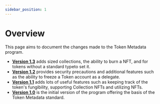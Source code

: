 ```yaml
---
sidebar_position: 1
---
```


# Overview

This page aims to document the changes made to the Token Metadata program.

- **[Version 1.3](https://github.com/metaplex-foundation/metaplex-program-library/discussions/444)** adds sized collections, the ability to burn a NFT, and for tokens without a standard typeto set it.
- **[Version 1.2](https://github.com/metaplex-foundation/metaplex-program-library/discussions/178)** provides security precautions and additional features such as the ability to freeze a Token account as a delegate.
- **[Version 1.1](./v1.1)** adds lots of useful features such as keeping track of the token's fungibility, supporting Collection NFTs and utilizing NFTs.
- **[Version 1.0](./v1.0)** is the initial version of the program offering the basis of the Token Metadata standard.
